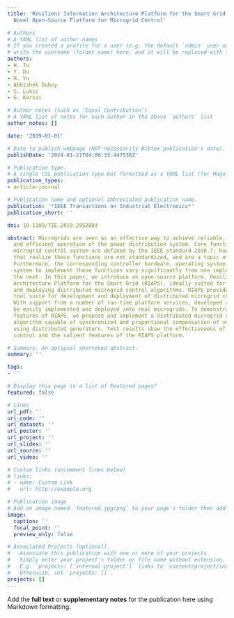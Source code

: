 ```yaml
---
title: 'Resilient Information Architecture Platform for the Smart Grid (RIAPS): A
  Novel Open-Source Platform for Microgrid Control'

# Authors
# A YAML list of author names
# If you created a profile for a user (e.g. the default `admin` user at `content/authors/admin/`), 
# write the username (folder name) here, and it will be replaced with their full name and linked to their profile.
authors:
- H. Tu
- Y. Du
- H. Yu
- Abhishek Dubey
- S. Lukic
- G. Karsai

# Author notes (such as 'Equal Contribution')
# A YAML list of notes for each author in the above `authors` list
author_notes: []

date: '2019-01-01'

# Date to publish webpage (NOT necessarily Bibtex publication's date).
publishDate: '2024-01-21T04:06:33.447536Z'

# Publication type.
# A single CSL publication type but formatted as a YAML list (for Hugo requirements).
publication_types:
- article-journal

# Publication name and optional abbreviated publication name.
publication: '*IEEE Transactions on Industrial Electronics*'
publication_short: ''

doi: 10.1109/TIE.2019.2952803

abstract: Microgrids are seen as an effective way to achieve reliable, resilient,
  and efficient operation of the power distribution system. Core functions of the
  microgrid control system are defined by the IEEE standard 2030.7; however, the algorithms
  that realize these functions are not standardized, and are a topic of research.
  Furthermore, the corresponding controller hardware, operating system, and communication
  system to implement these functions vary significantly from one implementation to
  the next. In this paper, we introduce an open-source platform, Resilient Information
  Architecture Platform for the Smart Grid (RIAPS), ideally suited for implementing
  and deploying distributed microgrid control algorithms. RIAPS provides a design-time
  tool suite for development and deployment of distributed microgrid control algorithms.
  With support from a number of run-time platform services, developed algorithms can
  be easily implemented and deployed into real microgrids. To demonstrate the unique
  features of RIAPS, we propose and implement a distributed microgrid secondary control
  algorithm capable of synchronized and proportional compensation of voltage unbalance
  using distributed generators. Test results show the effectiveness of the proposed
  control and the salient features of the RIAPS platform.

# Summary. An optional shortened abstract.
summary: ''

tags:
- ''

# Display this page in a list of Featured pages?
featured: false

# Links
url_pdf: ''
url_code: ''
url_dataset: ''
url_poster: ''
url_project: ''
url_slides: ''
url_source: ''
url_video: ''

# Custom links (uncomment lines below)
# links:
# - name: Custom Link
#   url: http://example.org

# Publication image
# Add an image named `featured.jpg/png` to your page's folder then add a caption below.
image:
  caption: ''
  focal_point: ''
  preview_only: false

# Associated Projects (optional).
#   Associate this publication with one or more of your projects.
#   Simply enter your project's folder or file name without extension.
#   E.g. `projects: ['internal-project']` links to `content/project/internal-project/index.md`.
#   Otherwise, set `projects: []`.
projects: []
---
```


Add the **full text** or **supplementary notes** for the publication here using Markdown formatting.

